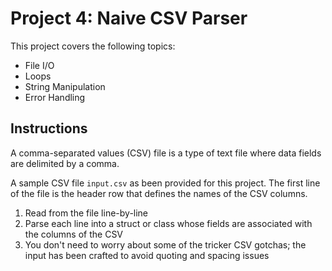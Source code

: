 # Project 4: Naive CSV Parser

This project covers the following topics:

- File I/O
- Loops
- String Manipulation
- Error Handling

## Instructions

A comma-separated values (CSV) file is a type of text file where data fields are delimited by a comma.

A sample CSV file `input.csv` as been provided for this project. The first line of the file is the header row that
defines the names of the CSV columns.

1. Read from the file line-by-line
2. Parse each line into a struct or class whose fields
are associated with the columns of the CSV
3. You don't need to worry about some of the tricker CSV gotchas; the input has been crafted to avoid quoting and spacing issues
